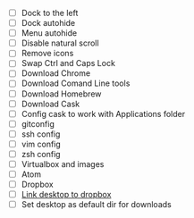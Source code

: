 - [ ] Dock to the left
- [ ] Dock autohide
- [ ] Menu autohide
- [ ] Disable natural scroll
- [ ] Remove icons
- [ ] Swap Ctrl and Caps Lock
- [ ] Download Chrome
- [ ] Download Comand Line tools
- [ ] Download Homebrew
- [ ] Download Cask
- [ ] Config cask to work with Applications folder
- [ ] gitconfig
- [ ] ssh config
- [ ] vim config
- [ ] zsh config
- [ ] Virtualbox and images
- [ ] Atom
- [ ] Dropbox
- [ ] [Link desktop to dropbox](https://github.com/cabe56/dotfiles/blob/master/link_desktop_and_dropbox.sh)
- [ ] Set desktop as default dir for downloads

